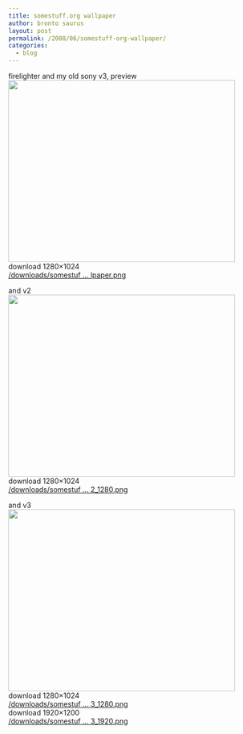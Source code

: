 ```yaml
---
title: somestuff.org wallpaper
author: bronto saurus
layout: post
permalink: /2008/06/somestuff-org-wallpaper/
categories:
  - blog
---
```

firelighter and my old sony v3, preview  
<img src="/images/soamestuff_wallpaper_thumb.jpg" width="452" height="362" border="0" alt="" />  
download 1280&#215;1024  
<a href="/downloads/somestuff_wallpaper/soamestuff_wallpaper.png" target="_blank" >/downloads/somestuf &#8230; lpaper.png</a>

and v2  
<img src="/images/soamestuff_wallpaper_fire2_thumb.jpg" width="452" height="362" border="0" alt="" />  
download 1280&#215;1024  
<a href="/downloads/somestuff_wallpaper/soamestuff_wallpaper_fire2_1280.png" target="_blank" >/downloads/somestuf &#8230; 2_1280.png</a>

and v3  
<img src="/images/soamestuff_wallpaper_fire3_thumb.jpg" width="452" height="362" border="0" alt="" />  
download 1280&#215;1024  
<a href="/downloads/somestuff_wallpaper/soamestuff_wallpaper_fire3_1280.png" target="_blank" >/downloads/somestuf &#8230; 3_1280.png</a>  
download 1920&#215;1200  
<a href="/downloads/somestuff_wallpaper/soamestuff_wallpaper_fire3_1920.png" target="_blank" >/downloads/somestuf &#8230; 3_1920.png</a>